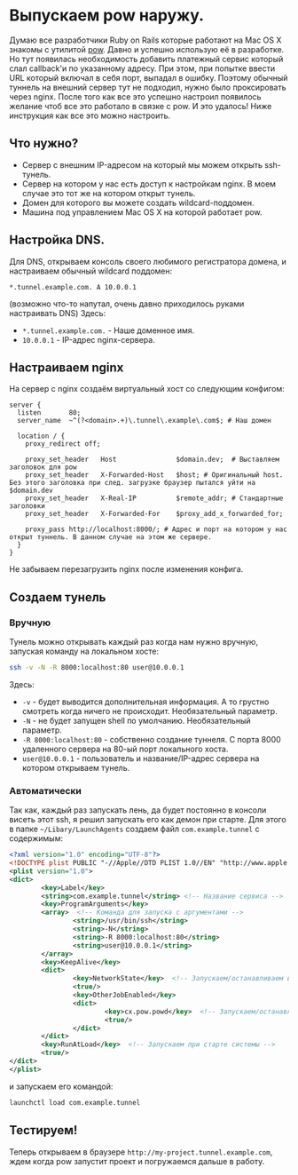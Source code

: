 # Выпускаем pow наружу.

Думаю все разработчики Ruby on Rails которые работают на Mac OS X знакомы с
утилитой [pow](http://pow.cx). Давно и успешно использую её в разработке.
Но тут появилась необходимость добавить платежный сервис который слал callback'и
по указанному адресу. При этом, при попытке ввести URL который включал в себя
порт, выпадал в ошибку. Поэтому обычный туннель на внешний сервер тут
не подходил, нужно было проксировать через nginx. После того как все это успешно
настроил появилось желание чтоб все это работало в связке с pow. И это удалось!
Ниже инструкция как все это можно настроить.

## Что нужно?

* Сервер с внешним IP-адресом на который мы можем открыть ssh-тунель.
* Сервер на котором у нас есть доступ к настройкам nginx. В моем случае это
  тот же на котором открыт тунель.
* Домен для которого вы можете создать wildcard-поддомен.
* Машина под управлением Mac OS X на которой работает pow.

## Настройка DNS.

Для DNS, открываем консоль своего любимого регистратора домена, и настраиваем
обычный wildcard поддомен:

```
*.tunnel.example.com. A 10.0.0.1
```
(возможно что-то напутал, очень давно приходилось руками настраивать DNS)
Здесь:
* `*.tunnel.example.com.` - Наше доменное имя.
* `10.0.0.1` - IP-адрес nginx-сервера.

## Настраиваем nginx

На сервер с nginx создаём виртуальный хост со следующим конфигом:

```nginx
server {
  listen       80;
  server_name  ~^(?<domain>.+)\.tunnel\.example\.com$; # Наш домен

  location / {
    proxy_redirect off;

    proxy_set_header   Host               $domain.dev;  # Выставляем заголовок для pow
    proxy_set_header   X-Forwarded-Host   $host; # Оригинальный host. Без этого заголовка при след. загрузке браузер пытался уйти на $domain.dev
    proxy_set_header   X-Real-IP          $remote_addr; # Стандартные заголовки
    proxy_set_header   X-Forwarded-For    $proxy_add_x_forwarded_for;

    proxy_pass http://localhost:8000/; # Адрес и порт на котором у нас открыт туннель. В данном случае на этом же сервере.
  }
}
```
Не забываем перезагрузить nginx после изменения конфига.

## Создаем тунель

### Вручную

Тунель можно открывать каждый раз когда нам нужно вручную, запуская команду на локальном хосте:

```bash
ssh -v -N -R 8000:localhost:80 user@10.0.0.1
```
Здесь:
* `-v` - будет выводится дополнительная информация. А то грустно смотреть когда
  ничего не происходит. Необязательный параметр.
* `-N` - не будет запущен shell по умолчанию. Необязательный параметр.
* `-R 8000:localhost:80` - собственно создание туннеля. С порта 8000 удаленного
  сервера на 80-ый порт локального хоста.
* `user@10.0.0.1` - пользователь и название/IP-адрес сервера на котором
  открываем тунель.

### Автоматически

Так как, каждый раз запускать лень, да будет постоянно в консоли висеть этот ssh,
я решил запускать его как демон при старте. Для этого в папке `~/Libary/LaunchAgents`
создаем файл `com.example.tunnel` с содержимым:

```xml
<?xml version="1.0" encoding="UTF-8"?>
<!DOCTYPE plist PUBLIC "-//Apple//DTD PLIST 1.0//EN" "http://www.apple.com/DTDs/PropertyList-1.0.dtd">
<plist version="1.0">
<dict>
        <key>Label</key>
        <string>com.example.tunnel</string> <!-- Название сервиса -->
        <key>ProgramArguments</key>
        <array>  <!-- Команда для запуска с аргументами -->
                <string>/usr/bin/ssh</string>
                <string>-N</string>
                <string>-R 8000:localhost:80</string>
                <string>user@10.0.0.1</string>
        </array>
        <key>KeepAlive</key>
        <dict>
                <key>NetworkState</key>  <!-- Запускаем/останавливаем в зависимости от наличия сети -->
                <true/>
                <key>OtherJobEnabled</key>
                <dict>
                        <key>cx.pow.powd</key>  <!-- Запускаем/останавливаем в зависимости от доступности pow -->
                        <true/>
                </dict>
        </dict>
        <key>RunAtLoad</key>  <!-- Запускаем при старте системы -->
        <true/>
</dict>
</plist>
```

и запускаем его командой:
```bash
launchctl load com.example.tunnel
```

## Тестируем!

Теперь открываем в браузере `http://my-project.tunnel.example.com`, ждем когда
pow запустит проект и погружаемся дальше в работу.
